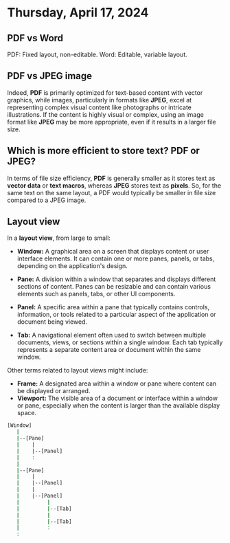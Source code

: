 # Thursday, April 17, 2024

## PDF vs Word

PDF: Fixed layout, non-editable.
Word: Editable, variable layout.

## PDF vs JPEG image

Indeed, **PDF** is primarily optimized for text-based content with vector graphics, while images, particularly in formats like **JPEG**, excel at representing complex visual content like photographs or intricate illustrations. If the content is highly visual or complex, using an image format like **JPEG** may be more appropriate, even if it results in a larger file size.

## Which is more efficient to store text? PDF or JPEG?

In terms of file size efficiency, **PDF** is generally smaller as it stores text as **vector data** or **text macros**, whereas **JPEG** stores text as **pixels**. So, for the same text on the same layout, a PDF would typically be smaller in file size compared to a JPEG image.

## Layout view

In a **layout view**, from large to small:

- **Window:** A graphical area on a screen that displays content or user interface elements. It can contain one or more panes, panels, or tabs, depending on the application's design.

- **Pane:** A division within a window that separates and displays different sections of content. Panes can be resizable and can contain various elements such as panels, tabs, or other UI components.

- **Panel:** A specific area within a pane that typically contains controls, information, or tools related to a particular aspect of the application or document being viewed.

- **Tab:** A navigational element often used to switch between multiple documents, views, or sections within a single window. Each tab typically represents a separate content area or document within the same window.

Other terms related to layout views might include:
- **Frame:** A designated area within a window or pane where content can be displayed or arranged.
- **Viewport:** The visible area of a document or interface within a window or pane, especially when the content is larger than the available display space.

```sh
[Window]
   |
   |--[Pane]
   |    |
   |    |--[Panel]
   |    :
   |    
   |--[Pane]
   |    |
   |    |--[Panel]
   |    |
   |    |--[Panel]
   |         |
   |         |--[Tab]
   |         |
   |         |--[Tab]
   |         :
   :

```